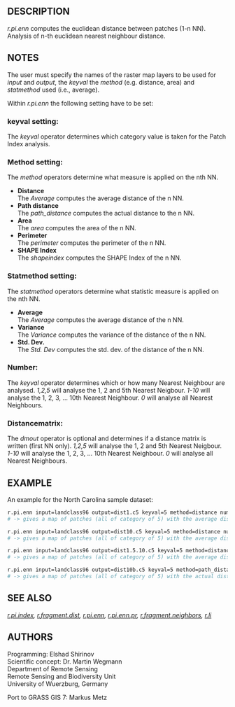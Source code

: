 ## DESCRIPTION

*r.pi.enn* computes the euclidean distance between patches (1-n NN).
Analysis of n-th euclidean nearest neighbour distance.

## NOTES

The user must specify the names of the raster map layers to be used for
*input* and *output*, the *keyval* the *method* (e.g. distance, area)
and *statmethod* used (i.e., average).

Within *r.pi.enn* the following setting have to be set:

### keyval setting:

The *keyval* operator determines which category value is taken for the
Patch Index analysis.

### Method setting:

The *method* operators determine what measure is applied on the nth NN.

  - **Distance**  
    The *Average* computes the average distance of the n NN.
  - **Path distance**  
    The *path\_distance* computes the actual distance to the n NN.
  - **Area**  
    The *area* computes the area of the n NN.
  - **Perimeter**  
    The *perimeter* computes the perimeter of the n NN.
  - **SHAPE Index**  
    The *shapeindex* computes the SHAPE Index of the n NN.

### Statmethod setting:

The *statmethod* operators determine what statistic measure is applied
on the nth NN.

  - **Average**  
    The *Average* computes the average distance of the n NN.
  - **Variance**  
    The *Variance* computes the variance of the distance of the n NN.
  - **Std. Dev.**  
    The *Std. Dev* computes the std. dev. of the distance of the n NN.

### Number:

The *keyval* operator determines which or how many Nearest Neighbour are
analysed. *1,2,5* will analyse the 1, 2 and 5th Nearest Neigbour. *1-10*
will analyse the 1, 2, 3, ... 10th Nearest Neighbour. *0* will analyse
all Nearest Neighbours.

### Distancematrix:

The *dmout* operator is optional and determines if a distance matrix is
written (first NN only). *1,2,5* will analyse the 1, 2 and 5th Nearest
Neigbour. *1-10* will analyse the 1, 2, 3, ... 10th Nearest Neighbour.
*0* will analyse all Nearest Neighbours.

## EXAMPLE

An example for the North Carolina sample dataset:

```sh
r.pi.enn input=landclass96 output=dist1.c5 keyval=5 method=distance number=1 statmethod=average
# -> gives a map of patches (all of category of 5) with the average distance to their first NN

r.pi.enn input=landclass96 output=dist10.c5 keyval=5 method=distance number=10 statmethod=average
# -> gives a map of patches (all of category of 5) with the average distance to their first-10th NN

r.pi.enn input=landclass96 output=dist1.5.10.c5 keyval=5 method=distance number=1,5,10 statmethod=average
# -> gives a map of patches (all of category of 5) with the average distance to their first, first-to-fifth and first-to-10th NN

r.pi.enn input=landclass96 output=dist10b.c5 keyval=5 method=path_distance number=10 statmethod=average
# -> gives a map of patches (all of category of 5) with the actual distance to the 10th NN
```

## SEE ALSO

*[r.pi.index](r.pi.index.md), [r.fragment.dist](r.fragment.dist.md),
[r.pi.enn](r.pi.enn.md), [r.pi.enn.pr](r.pi.enn.pr.md),
[r.fragment.neighbors](r.fragment.neighbors.md),
[r.li](https://grass.osgeo.org/grass-stable/manuals/r.li.setup.html)*

## AUTHORS

Programming: Elshad Shirinov  
Scientific concept: Dr. Martin Wegmann  
Department of Remote Sensing  
Remote Sensing and Biodiversity Unit  
University of Wuerzburg, Germany

Port to GRASS GIS 7: Markus Metz
